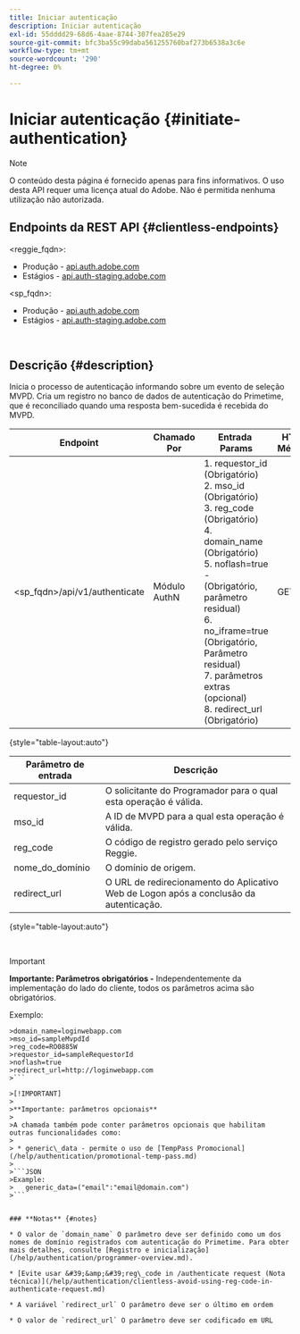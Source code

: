 ```yaml
---
title: Iniciar autenticação
description: Iniciar autenticação
exl-id: 55dddd29-68d6-4aae-8744-307fea285e29
source-git-commit: bfc3ba55c99daba561255760baf273b6538a3c6e
workflow-type: tm+mt
source-wordcount: '290'
ht-degree: 0%

---
```


# Iniciar autenticação {#initiate-authentication}

>[!NOTE]
>
>O conteúdo desta página é fornecido apenas para fins informativos. O uso desta API requer uma licença atual do Adobe. Não é permitida nenhuma utilização não autorizada.

## Endpoints da REST API {#clientless-endpoints}

&lt;reggie_fqdn>:

* Produção - [api.auth.adobe.com](http://api.auth.adobe.com/)
* Estágios - [api.auth-staging.adobe.com](http://api.auth-staging.adobe.com/)

&lt;sp_fqdn>:

* Produção - [api.auth.adobe.com](http://api.auth.adobe.com/)
* Estágios - [api.auth-staging.adobe.com](http://api.auth-staging.adobe.com/)

</br>


## Descrição {#description}

Inicia o processo de autenticação informando sobre um evento de seleção MVPD. Cria um registro no banco de dados de autenticação do Primetime, que é reconciliado quando uma resposta bem-sucedida é recebida do MVPD. 



| Endpoint | Chamado  </br>Por | Entrada   </br>Params | HTTP  </br>Método | Resposta | HTTP  </br>Resposta |
| --- | --- | --- | --- | --- | --- |
| &lt;sp_fqdn>/api/v1/authenticate | Módulo AuthN | 1. requestor_id (Obrigatório)</br>2.  mso_id (Obrigatório)</br>3.  reg_code (Obrigatório)</br>4.  domain_name (Obrigatório)</br>5.  noflash=true -  </br>    (Obrigatório, parâmetro residual)</br>6.  no_iframe=true (Obrigatório, Parâmetro residual)</br>7.  parâmetros extras (opcional)</br>8.  redirect_url (Obrigatório) | GET | O aplicativo web de logon é redirecionado para a página de logon do MVPD. | 302 para implementações de redirecionamento completo |

{style="table-layout:auto"}


| Parâmetro de entrada | Descrição |
| --- | --- |
| requestor_id | O solicitante do Programador para o qual esta operação é válida. |
| mso_id | A ID de MVPD para a qual esta operação é válida. |
| reg_code | O código de registro gerado pelo serviço Reggie. |
| nome_do_domínio | O domínio de origem. |
| redirect_url | O URL de redirecionamento do Aplicativo Web de Logon após a conclusão da autenticação. |

{style="table-layout:auto"}

</br>

>[!IMPORTANT]
> 
>**Importante: Parâmetros obrigatórios -** Independentemente da implementação do lado do cliente, todos os parâmetros acima são obrigatórios.
>
>
>Exemplo:    
>
>
```
>domain_name=loginwebapp.com
>mso_id=sampleMvpdId
>reg_code=RO0885W
>requestor_id=sampleRequestorId
>noflash=true
>redirect_url=http://loginwebapp.com
>```

>[!IMPORTANT]
> 
>**Importante: parâmetros opcionais**
>
>A chamada também pode conter parâmetros opcionais que habilitam outras funcionalidades como:
>
> * generic\_data - permite o uso de [TempPass Promocional](/help/authentication/promotional-temp-pass.md)
>
>```JSON
>Example:
>   generic_data=("email":"email@domain.com")
>```


### **Notas** {#notes}

* O valor de `domain_name` O parâmetro deve ser definido como um dos nomes de domínio registrados com autenticação do Primetime. Para obter mais detalhes, consulte [Registro e inicialização](/help/authentication/programmer-overview.md).

* [Evite usar &#39;&amp;&#39;reg\_code in /authenticate request (Nota técnica)](/help/authentication/clientless-avoid-using-reg-code-in-authenticate-request.md)

* A variável `redirect_url` O parâmetro deve ser o último em ordem

* O valor de `redirect_url` O parâmetro deve ser codificado em URL
